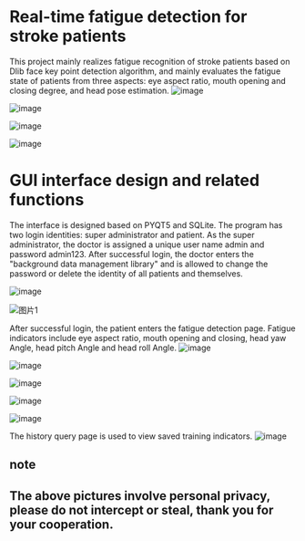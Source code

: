 # Real-time fatigue detection for stroke patients

This project mainly realizes fatigue recognition of stroke patients based on Dlib face key point detection algorithm, and mainly evaluates the fatigue state of patients from three aspects: eye aspect ratio, mouth opening and closing degree, and head pose estimation.
![image](https://github.com/ZoeEsther/StrokePatients_Fatigue_Detection/assets/119051069/2dafabf0-638f-4810-8382-83ced817e090)

![image](https://github.com/ZoeEsther/StrokePatients_Fatigue_Detection/assets/119051069/0224861f-2153-46c8-b30a-0c6c5a644cee)

![image](https://github.com/ZoeEsther/StrokePatients_Fatigue_Detection/assets/119051069/8f4e1720-9829-4769-9f59-89a00c81c0f3)

![image](https://github.com/ZoeEsther/StrokePatients_Fatigue_Detection/assets/119051069/27f423fb-8c93-4986-ae50-8a0ee4b8a3f7)


# GUI interface design and related functions

The interface is designed based on PYQT5 and SQLite. The program has two login identities: super administrator and patient. As the super administrator, the doctor is assigned a unique user name admin and password admin123. After successful login, the doctor enters the "background data management library" and is allowed to change the password or delete the identity of all patients and themselves.

![image](https://github.com/ZoeEsther/StrokePatients_Fatigue_Detection/assets/119051069/36cd07c6-a9bd-450f-b5c3-2ee9344ed568)

![图片1](https://github.com/ZoeEsther/StrokePatients_Fatigue_Detection/assets/119051069/4762137c-95fa-43c0-b915-55b744f56a59)

After successful login, the patient enters the fatigue detection page. Fatigue indicators include eye aspect ratio, mouth opening and closing, head yaw Angle, head pitch Angle and head roll Angle.
![image](https://github.com/ZoeEsther/StrokePatients_Fatigue_Detection/assets/119051069/7c81bc57-038f-4fc2-9101-a800542c8ba7)

![image](https://github.com/ZoeEsther/StrokePatients_Fatigue_Detection/assets/119051069/3b88fd13-6a9e-43aa-a444-27c1b3c97f14)

![image](https://github.com/ZoeEsther/StrokePatients_Fatigue_Detection/assets/119051069/491fb7b0-10c6-42c2-bd69-83a8a6760a97)

![image](https://github.com/ZoeEsther/StrokePatients_Fatigue_Detection/assets/119051069/4d591aa6-f90b-49cc-bb0a-b451798bb6cc)

![image](https://github.com/ZoeEsther/StrokePatients_Fatigue_Detection/assets/119051069/cd162bfc-e783-4a3d-b54d-e90c9f0e72e4)

The history query page is used to view saved training indicators.
![image](https://github.com/ZoeEsther/StrokePatients_Fatigue_Detection/assets/119051069/8dde358f-f59d-4c49-9824-8db30ce06970)

## note
## The above pictures involve personal privacy, please do not intercept or steal, thank you for your cooperation.



